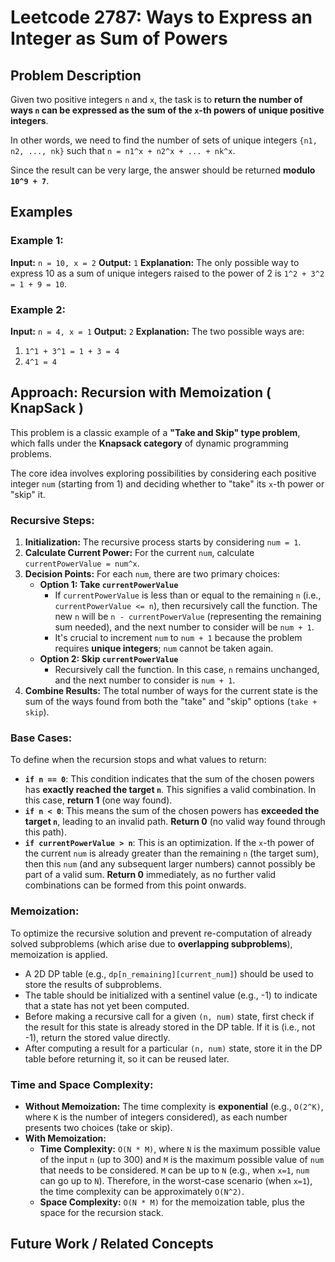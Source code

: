 
# Leetcode 2787: Ways to Express an Integer as Sum of Powers

## Problem Description

Given two positive integers `n` and `x`, the task is to **return the number of ways `n` can be expressed as the sum of the `x`-th powers of unique positive integers**.

In other words, we need to find the number of sets of unique integers `{n1, n2, ..., nk}` such that `n = n1^x + n2^x + ... + nk^x`.

Since the result can be very large, the answer should be returned **modulo `10^9 + 7`**.

## Examples

### Example 1:

**Input:** `n = 10, x = 2`
**Output:** `1`
**Explanation:** The only possible way to express 10 as a sum of unique integers raised to the power of 2 is `1^2 + 3^2 = 1 + 9 = 10`.

### Example 2:

**Input:** `n = 4, x = 1`
**Output:** `2`
**Explanation:** The two possible ways are:
1.  `1^1 + 3^1 = 1 + 3 = 4`
2.  `4^1 = 4`

## Approach: Recursion with Memoization ( KnapSack )

This problem is a classic example of a **"Take and Skip" type problem**, which falls under the **Knapsack category** of dynamic programming problems.

The core idea involves exploring possibilities by considering each positive integer `num` (starting from 1) and deciding whether to "take" its `x`-th power or "skip" it.

### Recursive Steps:

1.  **Initialization:** The recursive process starts by considering `num = 1`.
2.  **Calculate Current Power:** For the current `num`, calculate `currentPowerValue = num^x`.
3.  **Decision Points:** For each `num`, there are two primary choices:
    *   **Option 1: Take `currentPowerValue`**
        *   If `currentPowerValue` is less than or equal to the remaining `n` (i.e., `currentPowerValue <= n`), then recursively call the function. The new `n` will be `n - currentPowerValue` (representing the remaining sum needed), and the next number to consider will be `num + 1`.
        *   It's crucial to increment `num` to `num + 1` because the problem requires **unique integers**; `num` cannot be taken again.
    *   **Option 2: Skip `currentPowerValue`**
        *   Recursively call the function. In this case, `n` remains unchanged, and the next number to consider is `num + 1`.
4.  **Combine Results:** The total number of ways for the current state is the sum of the ways found from both the "take" and "skip" options (`take + skip`).

### Base Cases:

To define when the recursion stops and what values to return:

*   **`if n == 0`**: This condition indicates that the sum of the chosen powers has **exactly reached the target `n`**. This signifies a valid combination. In this case, **return 1** (one way found).
*   **`if n < 0`**: This means the sum of the chosen powers has **exceeded the target `n`**, leading to an invalid path. **Return 0** (no valid way found through this path).
*   **`if currentPowerValue > n`**: This is an optimization. If the `x`-th power of the current `num` is already greater than the remaining `n` (the target sum), then this `num` (and any subsequent larger numbers) cannot possibly be part of a valid sum. **Return 0** immediately, as no further valid combinations can be formed from this point onwards.

### Memoization:

To optimize the recursive solution and prevent re-computation of already solved subproblems (which arise due to **overlapping subproblems**), memoization is applied.

*   A 2D DP table (e.g., `dp[n_remaining][current_num]`) should be used to store the results of subproblems.
*   The table should be initialized with a sentinel value (e.g., -1) to indicate that a state has not yet been computed.
*   Before making a recursive call for a given `(n, num)` state, first check if the result for this state is already stored in the DP table. If it is (i.e., not -1), return the stored value directly.
*   After computing a result for a particular `(n, num)` state, store it in the DP table before returning it, so it can be reused later.

### Time and Space Complexity:

*   **Without Memoization:** The time complexity is **exponential** (e.g., `O(2^K)`, where `K` is the number of integers considered), as each number presents two choices (take or skip).
*   **With Memoization:**
    *   **Time Complexity:** `O(N * M)`, where `N` is the maximum possible value of the input `n` (up to 300) and `M` is the maximum possible value of `num` that needs to be considered. `M` can be up to `N` (e.g., when `x=1`, `num` can go up to `N`). Therefore, in the worst-case scenario (when `x=1`), the time complexity can be approximately `O(N^2)`.
    *   **Space Complexity:** `O(N * M)` for the memoization table, plus the space for the recursion stack.

## Future Work / Related Concepts
